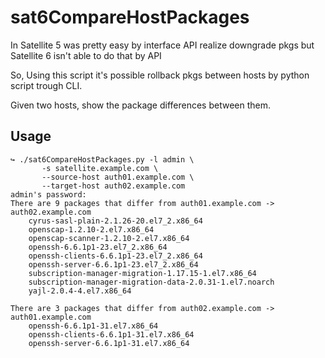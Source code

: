 # sat6CompareHostPackages
In Satellite 5 was pretty easy by interface API realize downgrade pkgs but Satellite 6 isn't able to do that by API 

So, Using this script it's possible rollback pkgs between hosts by python script trough CLI.

Given two hosts, show the package differences between them.

## Usage

```
↪ ./sat6CompareHostPackages.py -l admin \
       -s satellite.example.com \
       --source-host auth01.example.com \
       --target-host auth02.example.com
admin's password:
There are 9 packages that differ from auth01.example.com -> auth02.example.com
	cyrus-sasl-plain-2.1.26-20.el7_2.x86_64
	openscap-1.2.10-2.el7.x86_64
	openscap-scanner-1.2.10-2.el7.x86_64
	openssh-6.6.1p1-23.el7_2.x86_64
	openssh-clients-6.6.1p1-23.el7_2.x86_64
	openssh-server-6.6.1p1-23.el7_2.x86_64
	subscription-manager-migration-1.17.15-1.el7.x86_64
	subscription-manager-migration-data-2.0.31-1.el7.noarch
	yajl-2.0.4-4.el7.x86_64

There are 3 packages that differ from auth02.example.com -> auth01.example.com
	openssh-6.6.1p1-31.el7.x86_64
	openssh-clients-6.6.1p1-31.el7.x86_64
	openssh-server-6.6.1p1-31.el7.x86_64
```

